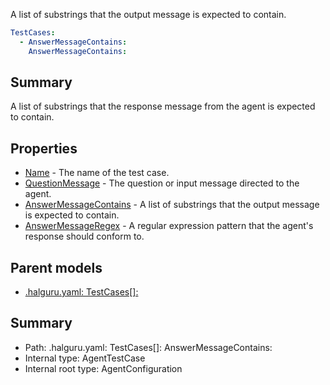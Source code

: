 <!--
title: AnswerMessageContains
description: A list of substrings that the output message is expected to contain.
version: 1.0.0+62a79eb7c455dc244ea9db083fc0bfdac5d67dd0
generated: true
date: 2025-03-29T15:15:57Z
node: This file is generated by the command-line program: `halguru manual --generate-docs`
-->


A list of substrings that the output message is expected to contain.

```yaml
TestCases:
  - AnswerMessageContains:
    AnswerMessageContains:
```

## Summary

A list of substrings that the response message from the agent is expected to contain.

## Properties

* [Name]((halguru)-testcases-list-name.md) - The name of the test case.
* [QuestionMessage]((halguru)-testcases-list-questionmessage.md) - The question or input message directed to the agent.
* [AnswerMessageContains]((halguru)-testcases-list-answermessagecontains.md) - A list of substrings that the output message is expected to contain.
* [AnswerMessageRegex]((halguru)-testcases-list-answermessageregex.md) - A regular expression pattern that the agent's response should conform to.

## Parent models

* [.halguru.yaml: TestCases[]:]((halguru)-testcases-list.md)
## Summary

* Path: .halguru.yaml: TestCases[]: AnswerMessageContains:
* Internal type: AgentTestCase
* Internal root type: AgentConfiguration
